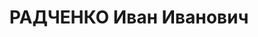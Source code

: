 ---
title: РАДЧЕНКО Иван Иванович
description: 'Род. в 1874, Черниговская губ., г. Конотоп, член ВКП(б). Проживал: Москва.
  Парт. и гос. деятель, перед арестом нач. управления "Торфозаводстроя"

  Арестован 16.08.1937. Приговор: ВК ВС СССР, 08.02.1938 – 25 лет л.св.Умер в 1942
  в Соль-Илецкой тюрьме.

  Реабилитирован 21.07.1954'
---